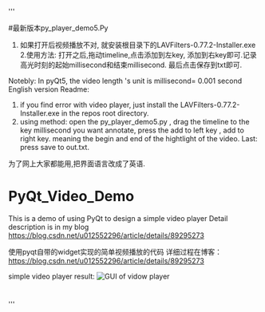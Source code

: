 '''

#最新版本py_player_demo5.Py
1. 如果打开后视频播放不对, 就安装根目录下的LAVFilters-0.77.2-Installer.exe
2.使用方法: 
    打开之后,拖动timeline,点击添加到左key, 添加到右key即可.记录高光时刻的起始millisecond和结束millisecond.
    最后点击保存到txt即可.
    

Notebly: In pyQt5, the video length 's unit is millisecond= 0.001 second
English version Readme:
1. if you find error with video player, just install the LAVFilters-0.77.2-Installer.exe  in the repos root directory.
2. using method:
    open the py_player_demo5.py , drag the timeline to the key millisecond you want annotate, press the add to left key , add to right key. meaning the begin and end of the hightlight of the video.  Last: press save to out.txt. 

为了网上大家都能用,把界面语言改成了英语.






# PyQt_Video_Demo
This is a demo of using PyQt to design a simple video player
Detail description is in my blog https://blog.csdn.net/u012552296/article/details/89295273



使用pyqt自带的widget实现的简单视频播放的代码
详细过程在博客：https://blog.csdn.net/u012552296/article/details/89295273

simple video player result:
![GUI of vidow player](https://github.com/taroshi/PyQt_Video_Demo/blob/master/result.png)
#
'''